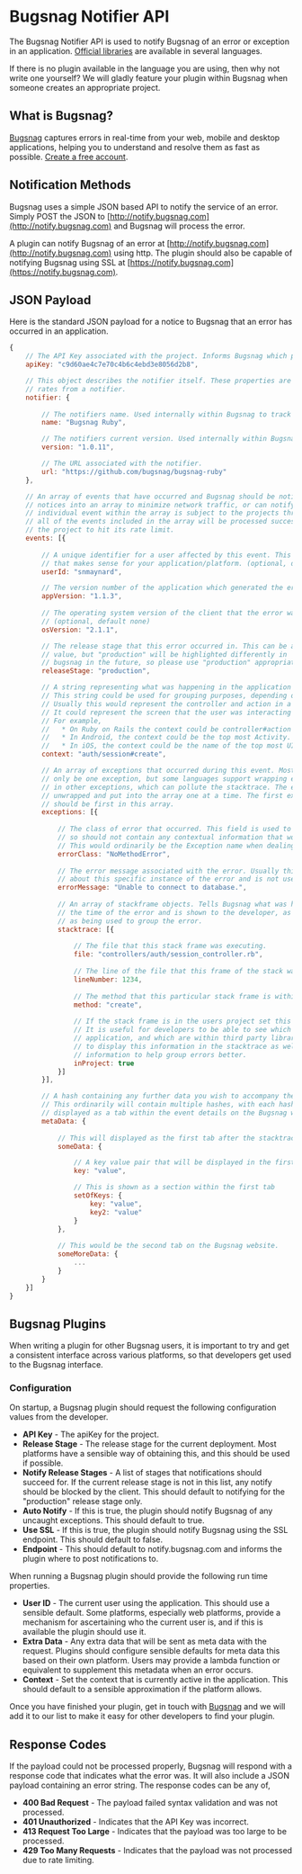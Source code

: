 Bugsnag Notifier API
====================

The Bugsnag Notifier API is used to notify Bugsnag of an error or exception in an application. [Official libraries](https://github.com/organizations/bugsnag) are available
in several languages.

If there is no plugin available in the language you are using, then why not write one yourself? We will gladly feature your plugin within Bugsnag when someone
creates an appropriate project.


What is Bugsnag?
----------------

[Bugsnag](http://bugsnag.com) captures errors in real-time from your web, 
mobile and desktop applications, helping you to understand and resolve them 
as fast as possible. [Create a free account](http://bugsnag.com).


Notification Methods
--------------------

Bugsnag uses a simple JSON based API to notify the service of an error. Simply POST the JSON to [http://notify.bugsnag.com](http://notify.bugsnag.com) and Bugsnag will 
process the error.

A plugin can notify Bugsnag of an error at [http://notify.bugsnag.com](http://notify.bugsnag.com) using http. The plugin should also be capable of notifying Bugsnag using SSL
at [https://notify.bugsnag.com](https://notify.bugsnag.com).


JSON Payload
--------------------

Here is the standard JSON payload for a notice to Bugsnag that an error has occurred in an application.

```javascript
{
    // The API Key associated with the project. Informs Bugsnag which project has generated this error.
    apiKey: "c9d60ae4c7e70c4b6c4ebd3e8056d2b8",

    // This object describes the notifier itself. These properties are used within Bugsnag to track error 
    // rates from a notifier.
    notifier: {
        
        // The notifiers name. Used internally within Bugsnag to track error rates from notifiers.
        name: "Bugsnag Ruby",

        // The notifiers current version. Used internally within Bugsnag to track error rates from notifiers.
        version: "1.0.11",

        // The URL associated with the notifier.
        url: "https://github.com/bugsnag/bugsnag-ruby"
    },

    // An array of events that have occurred and Bugsnag should be notified of. A notifier can choose to group 
    // notices into an array to minimize network traffic, or can notify Bugsnag each time an event occurs. Each 
    // individual event within the array is subject to the projects throttling controls, so it is possible that not
    // all of the events included in the array will be processed successfully, if some of the events cause
    // the project to hit its rate limit.
    events: [{
        
        // A unique identifier for a user affected by this event. This could be any distinct identifier
        // that makes sense for your application/platform. (optional, default none)
        userId: "snmaynard",

        // The version number of the application which generated the error. (optional, default none)
        appVersion: "1.1.3",
        
        // The operating system version of the client that the error was generated on. 
        // (optional, default none)
        osVersion: "2.1.1",

        // The release stage that this error occurred in. This can be any
        // value, but "production" will be highlighted differently in
        // bugsnag in the future, so please use "production" appropriately.
        releaseStage: "production",

        // A string representing what was happening in the application at the time of the error. 
        // This string could be used for grouping purposes, depending on the event itself.
        // Usually this would represent the controller and action in a server based project. 
        // It could represent the screen that the user was interacting with in a client side project.
        // For example,
        //   * On Ruby on Rails the context could be controller#action
        //   * In Android, the context could be the top most Activity.
        //   * In iOS, the context could be the name of the top most UIViewController.
        context: "auth/session#create",

        // An array of exceptions that occurred during this event. Most of the time there will 
        // only be one exception, but some languages support wrapping exceptions
        // in other exceptions, which can pollute the stacktrace. The exceptions should be 
        // unwrapped and put into the array one at a time. The first exception raised
        // should be first in this array.
        exceptions: [{
    
            // The class of error that occurred. This field is used to group the errors together 
            // so should not contain any contextual information that would prevent correct grouping. 
            // This would ordinarily be the Exception name when dealing with an exception.
            errorClass: "NoMethodError",
    
            // The error message associated with the error. Usually this will contain some information
            // about this specific instance of the error and is not used to group the errors (optional, default none).
            errorMessage: "Unable to connect to database.",
    
            // An array of stackframe objects. Tells Bugsnag what was happening within the application at
            // the time of the error and is shown to the developer, as well
            // as being used to group the error.
            stacktrace: [{
                
                // The file that this stack frame was executing.
                file: "controllers/auth/session_controller.rb",
        
                // The line of the file that this frame of the stack was in.
                lineNumber: 1234,
        
                // The method that this particular stack frame is within.
                method: "create",
        
                // If the stack frame is in the users project set this to true (optional, default false).
                // It is useful for developers to be able to see which lines of a stacktrace are within their own
                // application, and which are within third party libraries. This boolean field allows Bugsnag 
                // to display this information in the stacktrace as well as use the
                // information to help group errors better.
                inProject: true
            }]
        }],

        // A hash containing any further data you wish to accompany the payload. 
        // This ordinarily will contain multiple hashes, with each hash included being
        // displayed as a tab within the event details on the Bugsnag website (optional).
        metaData: {
            
            // This will displayed as the first tab after the stacktrace on the Bugsnag website.
            someData: {

                // A key value pair that will be displayed in the first tab
                key: "value",

                // This is shown as a section within the first tab
                setOfKeys: {
                    key: "value",
                    key2: "value"
                }
            },
            
            // This would be the second tab on the Bugsnag website.
            someMoreData: {
                ...
            }
        }
    }]
}
```


Bugsnag Plugins
---------------------------
When writing a plugin for other Bugsnag users, it is important to try and get a consistent interface across various platforms, so that developers get used
to the Bugsnag interface.

### Configuration
On startup, a Bugsnag plugin should request the following configuration values from the developer.

- **API Key** - The apiKey for the project.
- **Release Stage** - The release stage for the current deployment. Most platforms have a sensible way of obtaining this, and this should be used if possible.
- **Notify Release Stages** - A list of stages that notifications should succeed for. If the current release stage is not in this list, any notify should be blocked by the client.
This should default to notifying for the "production" release stage only.
- **Auto Notify** - If this is true, the plugin should notify Bugsnag of any uncaught exceptions. This should default to true.
- **Use SSL** - If this is true, the plugin should notify Bugsnag using the SSL endpoint. This should default to false.
- **Endpoint** - This should default to notify.bugsnag.com and informs the plugin where to post notifications to.

When running a Bugsnag plugin should provide the following run time properties.

- **User ID** - The current user using the application. This should use a sensible default. Some platforms, especially web platforms, provide a mechanism
for ascertaining who the current user is, and if this is available the plugin should use it.
- **Extra Data** - Any extra data that will be sent as meta data with the request. Plugins should configure sensible defaults for meta data this based on 
their own platform. Users may provide a lambda function or equivalent to supplement this metadata when an error occurs.
- **Context** - Set the context that is currently active in the application. This should default to a sensible approximation if the platform allows.

Once you have finished your plugin, get in touch with [Bugsnag](mailto:founders@bugsnag.com) and we will add it to our list to make it easy for other
developers to find your plugin.


Response Codes
---------------------------
If the payload could not be processed properly, Bugsnag will respond with a response code that indicates what the error was. It will also
include a JSON payload containing an error string. The response codes can be any of,

- **400 Bad Request** - The payload failed syntax validation and was not processed.
- **401 Unauthorized** - Indicates that the API Key was incorrect.
- **413 Request Too Large** - Indicates that the payload was too large to be processed.
- **429 Too Many Requests** - Indicates that the payload was not processed due to rate limiting.